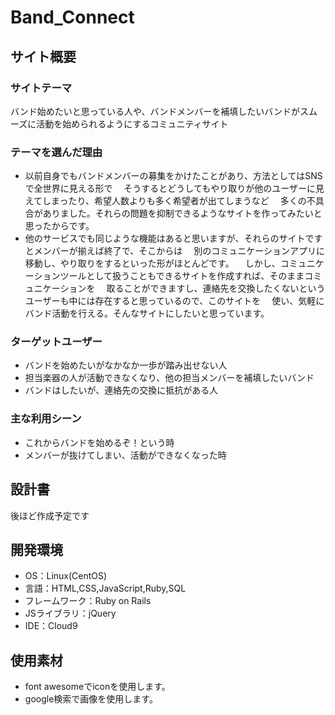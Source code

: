 # Band_Connect​

## サイト概要
### サイトテーマ
バンド始めたいと思っている人や、バンドメンバーを補填したいバンドがスムーズに活動を始められるようにするコミュニティサイト

### テーマを選んだ理由
- 以前自身でもバンドメンバーの募集をかけたことがあり、方法としてはSNSで全世界に見える形で
　そうするとどうしてもやり取りが他のユーザーに見えてしまったり、希望人数よりも多く希望者が出てしまうなど
　多くの不具合がありました。それらの問題を抑制できるようなサイトを作ってみたいと思ったからです。
- 他のサービスでも同じような機能はあると思いますが、それらのサイトですとメンバーが揃えば終了で、そこからは
　別のコミュニケーションアプリに移動し、やり取りをするといった形がほとんどです。
　しかし、コミュニケーションツールとして扱うこともできるサイトを作成すれば、そのままコミュニケーションを
　取ることができますし、連絡先を交換したくないというユーザーも中には存在すると思っているので、このサイトを
　使い、気軽にバンド活動を行える。そんなサイトにしたいと思っています。
​
### ターゲットユーザー
- バンドを始めたいがなかなか一歩が踏み出せない人
- 担当楽器の人が活動できなくなり、他の担当メンバーを補填したいバンド
- バンドはしたいが、連絡先の交換に抵抗がある人
​
### 主な利用シーン
- これからバンドを始めるぞ！という時
- メンバーが抜けてしまい、活動ができなくなった時

## 設計書
後ほど作成予定です
​
## 開発環境
- OS：Linux(CentOS)
- 言語：HTML,CSS,JavaScript,Ruby,SQL
- フレームワーク：Ruby on Rails
- JSライブラリ：jQuery
- IDE：Cloud9
​
## 使用素材
- font awesomeでiconを使用します。
- google検索で画像を使用します。